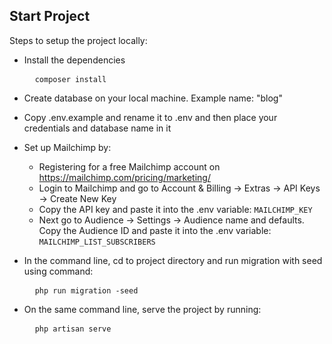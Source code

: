 ## Start Project

Steps to setup the project locally:<br>
- Install the dependencies
  <pre>
    <code>composer install</code>
  </pre>
- Create database on your local machine. Example name: "blog"
- Copy .env.example and rename it to .env and then place your credentials and database name in it
- Set up Mailchimp by:
  - Registering for a free Mailchimp account on https://mailchimp.com/pricing/marketing/ 
  - Login to Mailchimp and go to Account & Billing -> Extras -> API Keys -> Create New Key
  - Copy the API key and paste it into the .env variable: <code>MAILCHIMP_KEY</code>
  - Next go to Audience -> Settings -> Audience name and defaults.<br>
    Copy the Audience ID and paste it into the .env variable: <code>MAILCHIMP_LIST_SUBSCRIBERS</code>
- In the command line, cd to project directory and run migration with seed using command: <br>
  <pre>
    <code>php run migration -seed</code>
  </pre>

- On the same command line, serve the project by running: <br>
  <pre>
    <code>php artisan serve</code>
  </pre>